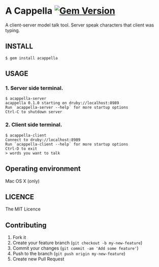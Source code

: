 # A Cappella [![Gem Version](https://badge.fury.io/rb/acappella.svg)](http://badge.fury.io/rb/acappella)

A client-server model talk tool. Server speak characters that client was typing.

## INSTALL

```
$ gem install acappella
```

## USAGE

### 1. Server side terminal.

```
$ acappella-server
acappella 0.1.0 starting on druby://localhost:8989
Run `acappella-server --help` for more startup options
Ctrl-C to shutdown server
```

### 2. Client side terminal.

```
$ acappella-client
Connect to druby://localhost:8989
Run `acappella-client --help` for more startup options
Ctrl-D to exit
> words you want to talk
```

## Operating environment

Mac OS X (only)

## LICENCE

The MIT Licence

## Contributing

1. Fork it
2. Create your feature branch (`git checkout -b my-new-feature`)
3. Commit your changes (`git commit -am 'Add some feature'`)
4. Push to the branch (`git push origin my-new-feature`)
5. Create new Pull Request
